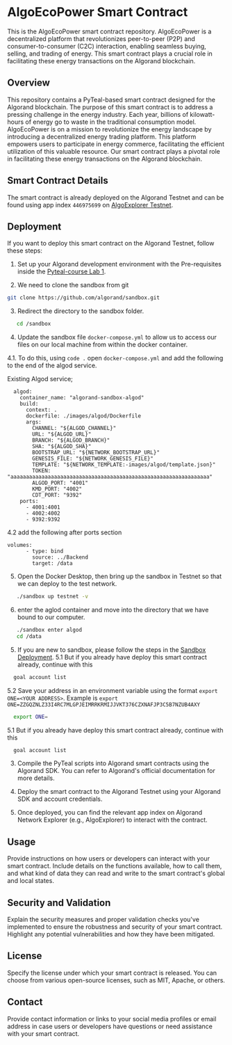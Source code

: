 # AlgoEcoPower Smart Contract 

This is the AlgoEcoPower smart contract repository. AlgoEcoPower is a decentralized platform that revolutionizes peer-to-peer (P2P) and consumer-to-consumer (C2C) interaction, enabling seamless buying, selling, and trading of energy. This smart contract plays a crucial role in facilitating these energy transactions on the Algorand blockchain.

## Overview
This repository contains a PyTeal-based smart contract designed for the Algorand blockchain. 
The purpose of this smart contract is to address a pressing challenge in the energy industry. 
Each year, billions of kilowatt-hours of energy go to waste in the traditional consumption model. 
AlgoEcoPower is on a mission to revolutionize the energy landscape by introducing a decentralized energy trading platform. 
This platform empowers users to participate in energy commerce, facilitating the efficient utilization of this valuable resource.
Our smart contract plays a pivotal role in facilitating these energy transactions on the Algorand blockchain.

## Smart Contract Details

The smart contract is already deployed on the Algorand Testnet and can be found using app index `446975699` on [AlgoExplorer Testnet](https://testnet.algoexplorer.io/).

## Deployment

If you want to deploy this smart contract on the Algorand Testnet, follow these steps:

1. Set up your Algorand development environment with the Pre-requisites inside the [Pyteal-course Lab 1](https://github.com/Algo-Hub-io/pyteal-course/tree/main/Lab1).

2. We need to clone the sandbox from git

```bash
git clone https://github.com/algorand/sandbox.git
```

3. Redirect the directory to the sandbox folder.

```bash
   cd /sandbox
```

4. Update the sandbox file `docker-compose.yml` to allow us to access our files on our local machine from within the docker container.

  4.1. To do this, using `code .` open `docker-compose.yml` and add the following to the end of the algod service.

Existing Algod service;
```
  algod:
    container_name: "algorand-sandbox-algod"
    build:
      context: .
      dockerfile: ./images/algod/Dockerfile
      args:
        CHANNEL: "${ALGOD_CHANNEL}"
        URL: "${ALGOD_URL}"
        BRANCH: "${ALGOD_BRANCH}"
        SHA: "${ALGOD_SHA}"
        BOOTSTRAP_URL: "${NETWORK_BOOTSTRAP_URL}"
        GENESIS_FILE: "${NETWORK_GENESIS_FILE}"
        TEMPLATE: "${NETWORK_TEMPLATE:-images/algod/template.json}"
        TOKEN: "aaaaaaaaaaaaaaaaaaaaaaaaaaaaaaaaaaaaaaaaaaaaaaaaaaaaaaaaaaaaaaaa"
        ALGOD_PORT: "4001"
        KMD_PORT: "4002"
        CDT_PORT: "9392"
    ports:
      - 4001:4001
      - 4002:4002
      - 9392:9392
```

4.2 add the following after ports section

```
volumes:
      - type: bind
        source: ../Backend
        target: /data
```

5. Open the Docker Desktop, then bring up the sandbox in Testnet so that we can deploy to the test network.

```bash
   ./sandbox up testnet -v
```

6. enter the aglod container and move into the directory that we have bound to our computer.

```bash
   ./sandbox enter algod
   cd /data
```

5. If you are new to sandbox, please follow the steps in the [Sandbox Deployment](https://github.com/Algo-Hub-io/pyteal-course/blob/main/Lab2/sandboxDeploy.md).
   5.1 But if you already have deploy this smart contract already, continue with this
```bash
  goal account list
```
  5.2 Save your address in an environment variable using the format `export ONE=<YOUR ADDRESS>`. Example is `export ONE=ZZGQZNLZ33I4RC7MLGPJEIMRRKRMIJJVKT376CZXNAFJP3C5B7NZUB4AXY` 
```bash
  export ONE=
```
  5.1 But if you already have deploy this smart contract already, continue with this
```bash
  goal account list
```

   
3. Compile the PyTeal scripts into Algorand smart contracts using the Algorand SDK. You can refer to Algorand's official documentation for more details.

4. Deploy the smart contract to the Algorand Testnet using your Algorand SDK and account credentials.

5. Once deployed, you can find the relevant app index on Algorand Network Explorer (e.g., AlgoExplorer) to interact with the contract.

## Usage

Provide instructions on how users or developers can interact with your smart contract. Include details on the functions available, how to call them, and what kind of data they can read and write to the smart contract's global and local states.

## Security and Validation

Explain the security measures and proper validation checks you've implemented to ensure the robustness and security of your smart contract. Highlight any potential vulnerabilities and how they have been mitigated.

## License

Specify the license under which your smart contract is released. You can choose from various open-source licenses, such as MIT, Apache, or others.

## Contact

Provide contact information or links to your social media profiles or email address in case users or developers have questions or need assistance with your smart contract.
